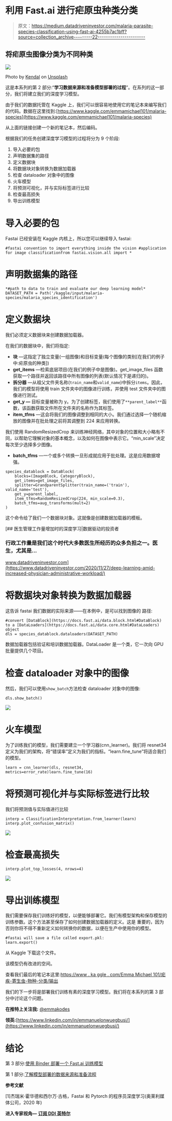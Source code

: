 # 利用 Fast.ai 进行疟原虫种类分类

> 原文：<https://medium.datadriveninvestor.com/malaria-parasite-species-classification-using-fast-ai-4255b7ac1bff?source=collection_archive---------22----------------------->

## 将疟原虫图像分类为不同种类

![](img/0c360626ba4605d7125df98e1e52aaa7.png)

Photo by [Kendal](https://unsplash.com/@hikendal?utm_source=medium&utm_medium=referral) on [Unsplash](https://unsplash.com?utm_source=medium&utm_medium=referral)

这是本系列的第 2 部分:“**学习数据来源和准备模型部署的过程**”。在系列的这一部分，我们将建立我们的深度学习模型。

由于我们的数据托管在 Kaggle 上，我们可以很容易地使用它的笔记本来编写我们的代码。数据在这里找到:[https://www.kaggle.com/emmamichael101/malaria-species](https://www.kaggle.com/emmamichael101/malaria-species)

从上面的链接创建一个新的笔记本，然后编码。

根据我们的任务创建深度学习模型的过程将分为 9 个阶段:

1.  导入必要的包
2.  声明数据集的路径
3.  定义数据块
4.  将数据块对象转换为数据加载器
5.  检查 dataloader 对象中的图像
6.  火车模型
7.  将预测可视化，并与实际标签进行比较
8.  检查最高损失
9.  导出训练模型

# 导入必要的包

Fastai 已经安装在 Kaggle 内核上，所以您可以继续导入 fastai:

```
#fastai convention to import everything inside the vision #application for image classificationfrom fastai.vision.all import *
```

# 声明数据集的路径

```
*#path to data to train and evaluate our deep learning model*
DATASET_PATH = Path('/kaggle/input/malaria-species/malaria_species_identification')
```

# 定义数据块

我们必须定义数据块来创建数据加载器。

在我们的数据块中，我们将指定:

*   **块** —这指定了独立变量(一组图像)和目标变量(每个图像的类别[在我们的例子中:疟原虫的种类])
*   **get_items** —检索底层项目(在我们的例子中是图像)。get_image_files 函数获取一个路径并返回该路径中所有图像的列表(默认情况下是递归的)。
*   **拆分器** —从祖父文件夹名称(`train_name`和`valid_name`)中拆分`items`。因此，我们的模型将使用 train 文件夹中的图像进行训练，并使用 test 文件夹中的图像进行测试。
*   **get_y —** 目标变量被称为 y。为了创建标签，我们使用了`**parent_label**`函数，该函数获取文件所在文件夹的名称作为其标签。
*   **item_tfms** —这会将我们的图像调整到相同的大小。我们通过选择一个随机缩放的图像并在批处理之前将其调整到 224 来应用转换。

我们使用 RandomResizedCrop 来训练神经网络，其中对象的位置和大小略有不同，以帮助它理解对象的基本概念，以及如何在图像中表示它。“min_scale”决定每次至少选择多少图像。

*   **batch_tfms** —一个或多个转换一旦形成就应用于批处理。这是应用数据增强。

```
species_datablock = DataBlock(
    blocks=(ImageBlock, CategoryBlock), 
    get_items=get_image_files, 
    splitter=GrandparentSplitter(train_name=('train'),           valid_name='test'),
    get_y=parent_label,
    item_tfms=RandomResizedCrop(224, min_scale=0.3),
    batch_tfms=aug_transforms(mult=2)
)
```

这个命令给了我们一个数据块对象。这就像是创建数据加载器的模板。

[](https://www.datadriveninvestor.com/2020/11/27/deep-learning-amid-increased-physician-administrative-workload/) [## 医生管理工作量增加时的深度学习|数据驱动的投资者

### 行政工作量是我们这个时代大多数医生所经历的众多负担之一。医生，尤其是…

www.datadriveninvestor.com](https://www.datadriveninvestor.com/2020/11/27/deep-learning-amid-increased-physician-administrative-workload/) 

# 将数据块对象转换为数据加载器

这告诉 fastai 我们数据的实际来源——在本例中，是可以找到图像的
路径:

```
#convert [DataBlock](https://docs.fast.ai/data.block.html#DataBlock) to a [DataLoaders](https://docs.fast.ai/data.core.html#DataLoaders) object
dls = species_datablock.dataloaders(DATASET_PATH)
```

数据加载器包括验证和培训数据加载器。DataLoader 是一个类，它一次向 GPU 批量提供几个项目。

# 检查 dataloader 对象中的图像

然后，我们可以使用`show_batch`方法检查 dataloader 对象中的图像:

```
dls.show_batch()
```

![](img/c3400ca6f3f64704ef4e940ddc1ffdb0.png)

# 火车模型

为了训练我们的模型，我们需要建立一个学习器(cnn_learner)。我们将 resnet34 定义为我们的架构，将“错误率”定义为我们的指标。“learn.fine_tune”将适合我们的模型。

```
learn = cnn_learner(dls, resnet34, metrics=error_rate)learn.fine_tune(16)
```

# 将预测可视化并与实际标签进行比较

我们将预测值与实际值进行比较

```
interp = ClassificationInterpretation.from_learner(learn)
interp.plot_confusion_matrix()
```

![](img/bec299439866b3c4d7c2de3caf2ed974.png)

# 检查最高损失

```
interp.plot_top_losses(4, nrows=4)
```

![](img/363fb0cf046793688f9f3bc914de2cc0.png)

# 导出训练模型

我们需要保存我们训练好的模型，以便能够部署它。我们有模型架构和保存模型的训练参数。这个方法甚至保存了如何创建数据加载器的定义。这是
重要的，因为否则你将不得不重新定义如何转换你的数据，以便在生产中使用你的模型。

```
#fastai will save a file called export.pkl:
learn.export()
```

从 Kaggle 下载这个文件。

该模型仍有改进的空间。

查看我们最后的笔记本这里:[https://www . ka ggle . com/Emma Michael 101/疟疾-寄生虫-物种-分类/输出](https://www.kaggle.com/emmamichael101/malaria-parasite-species-classification/output)

我们的下一步将是部署我们训练有素的深度学习模型。我们将在本系列的第 3 部分中讨论这个问题。

**在推特上关注我:** [@emmakodes](https://twitter.com/emmakodes)

**领英:**[https://www.linkedin.com/in/emmanuelonwuegbusi/](https://www.linkedin.com/in/emmanuelonwuegbusi/)

# 结论

第 3 部分:[使用 Binder 部署一个 Fast.ai 训练模型](https://emmamichaelo.medium.com/deploy-a-fast-ai-trained-model-using-binder-ce717a2ca66c)

第 1 部分:[了解模型部署的数据来源和准备流程](https://emmamichaelo.medium.com/learn-the-process-of-data-sourcing-and-preparation-to-model-deployment-4936c3b1f7b8)

**参考文献**

[1]杰瑞米·霍华德和西尔万·古格，Fastai 和 Pytorch 的程序员深度学习(奥莱利媒体公司，2020 年)

**进入专家视角—** [**订阅 DDI 英特尔**](https://datadriveninvestor.com/ddi-intel)